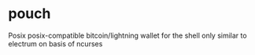# pouch
Posix posix-compatible bitcoin/lightning wallet for the shell only similar to electrum on basis of ncurses
